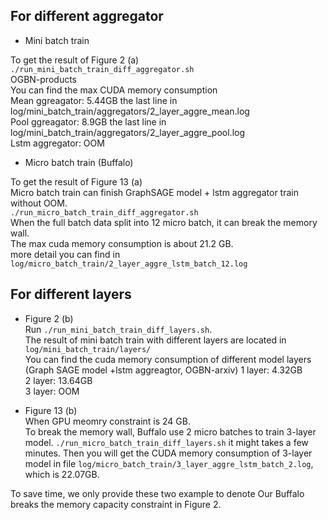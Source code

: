 
<!-- ![Description of the image](main_res_OOM.png)   -->

## For different aggregator  
- Mini batch train  

To get the result of Figure 2 (a)   
`./run_mini_batch_train_diff_aggregator.sh`   
OGBN-products  
You can find the max CUDA memory consumption    
Mean ggreagator:  5.44GB the last line in log/mini_batch_train/aggregators/2_layer_aggre_mean.log   
Pool ggreagator: 8.9GB the last line in log/mini_batch_train/aggregators/2_layer_aggre_pool.log  
Lstm aggregator: OOM  


- Micro batch train (Buffalo) 

To get the result of Figure 13 (a)   
Micro batch train can finish GraphSAGE model + lstm aggregator train without OOM.   
`./run_micro_batch_train_diff_aggregator.sh`  
When the full batch data split into 12 micro batch, it can break the memory wall.  
The max cuda memory consumption is about 21.2 GB.   
more detail you can find in `log/micro_batch_train/2_layer_aggre_lstm_batch_12.log`


## For different layers  

 
- Figure 2 (b)  
Run `./run_mini_batch_train_diff_layers.sh`.  
The result of mini batch train with different layers are located in `log/mini_batch_train/layers/`  
You can find the cuda memory consumption of different model layers (Graph SAGE model +lstm aggreagtor, OGBN-arxiv)
1 layer: 4.32GB  
2 layer: 13.64GB  
3 layer: OOM   

- Figure 13 (b)  
When GPU meomry constraint is 24 GB.   
To break the memory wall, Buffalo use 2 micro batches to train 3-layer model.
`./run_micro_batch_train_diff_layers.sh` it might takes a few minutes.
Then you will get the CUDA memory consumption of 3-layer model in file `log/micro_batch_train/3_layer_aggre_lstm_batch_2.log`, which is 22.07GB. 


To save time, we only provide these two example to denote Our Buffalo breaks the memory capacity constraint in Figure 2.







